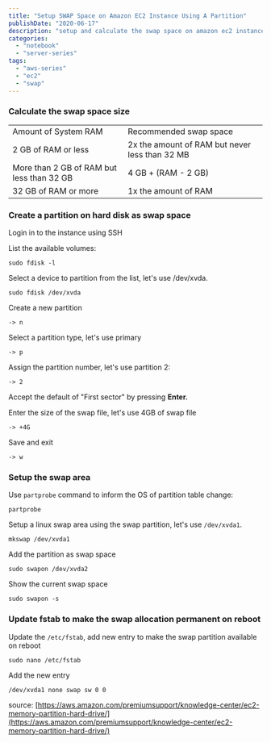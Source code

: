 ```yaml
---
title: "Setup SWAP Space on Amazon EC2 Instance Using A Partition"
publishDate: "2020-06-17"
description: "setup and calculate the swap space on amazon ec2 instance"
categories:
  - "notebook"
  - "server-series"
tags:
  - "aws-series"
  - "ec2"
  - "swap"
---
```


### Calculate the swap space size

<table><tbody><tr><td>Amount of System RAM</td><td>Recommended swap space</td></tr><tr><td>2 GB of RAM or less</td><td>2x the amount of RAM but never less than 32 MB</td></tr><tr><td>More than 2 GB of RAM but less than 32 GB</td><td>4 GB + (RAM - 2 GB)</td></tr><tr><td>32 GB of RAM or more</td><td>1x the amount of RAM</td></tr></tbody></table>

### Create a partition on hard disk as swap space

Login in to the instance using SSH

List the available volumes:

```
sudo fdisk -l
```

Select a device to partition from the list, let's use /dev/xvda.

```
sudo fdisk /dev/xvda
```

Create a new partition

```
-> n
```

Select a partition type, let's use primary

```
-> p
```

Assign the partition number, let's use partition 2:

```
-> 2
```

Accept the default of "First sector" by pressing **Enter.**

Enter the size of the swap file, let's use 4GB of swap file

```
-> +4G
```

Save and exit

```
-> w
```

### Setup the swap area

Use `partprobe` command to inform the OS of partition table change:

```
partprobe
```

Setup a linux swap area using the swap partition, let's use `/dev/xvda1`.

```
mkswap /dev/xvda1
```

Add the partition as swap space

```
sudo swapon /dev/xvda2
```

Show the current swap space

```
sudo swapon -s
```

### Update fstab to make the swap allocation permanent on reboot

Update the `/etc/fstab`, add new entry to make the swap partition available on reboot

```
sudo nano /etc/fstab
```

Add the new entry

```
/dev/xvda1 none swap sw 0 0
```

source: [https://aws.amazon.com/premiumsupport/knowledge-center/ec2-memory-partition-hard-drive/](https://aws.amazon.com/premiumsupport/knowledge-center/ec2-memory-partition-hard-drive/)
